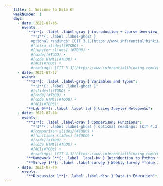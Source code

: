 ```yaml
---
    title: 1. Welcome to Data 6!
    weekNumber: 1
    days:
      - date: 2021-07-06
        events:
          "**1**{: .label .label-gray } Introduction + Course Overview; Jupyter and Arithmetic":
            "**1**{: .label .label-ghost }
            optional readings: [CIT 3.1](https://www.inferentialthinking.com/chapters/03/1/Expressions.html), [4.1](https://www.inferentialthinking.com/chapters/04/1/Numbers.html); [SPR 8](https://cs.stanford.edu/people/nick/py/python-math.html)"
            #[intro slides](#TODO) •
            #[jupyter slides] (#TODO) •
            #[code](#TODO) •
            #[code HTML](#TODO) •
            #[QC](#TODO) •
            #readings: [CIT 3.1](https://www.inferentialthinking.com/chapters/03/1/Expressions.html), [4.1](https://www.inferentialthinking.com/chapters/04/1/Numbers.html); [SPR 8](https://cs.stanford.edu/people/nick/py/python-math.html)"
      - date: 2021-07-07
        events:
          "**2**{: .label .label-gray } Variables and Types":
            "**2**{: .label .label-ghost }"
            #[slides](#TODO) •
            #[code](#TODO) •
            #[code HTML](#TODO) •
            #[QC](#TODO)"
          "**Lab 0**{: .label .label-lab } Using Jupyter Notebooks":
      - date: 2021-07-08
        events:
          "**3**{: .label .label-gray } Comparison; Functions":
            "**3**{: .label .label-ghost } optional readings: [CIT 4.3](https://www.inferentialthinking.com/chapters/04/3/Comparison.html), [CIT 8.0](https://www.inferentialthinking.com/chapters/08/Functions_and_Tables.html), [SPR 9](https://cs.stanford.edu/people/nick/py/python-function.html)"
            #[comparison slides](#TODO) •
            #[functions slides] (#TODO) •
            #[code](#TODO) •
            #[code HTML](#TODO) •
            #[QC](#TODO) •
            #readings: [CIT 4.3](https://www.inferentialthinking.com/chapters/04/3/Comparison.html), [CIT 8.0](https://www.inferentialthinking.com/chapters/08/Functions_and_Tables.html), [SPR 9](https://cs.stanford.edu/people/nick/py/python-function.html)"
          "**Homework 1**{: .label .label-hw } Introduction to Python **(due July 12th)**": #TODO
          "**Survey 1**{: .label .label-survey } Weekly Survey **(due July 12th)**": #TODO
      - date: 2021-07-09
        events:
          "**Discussion 1**{: .label .label-disc } Data in Education": #TODO
---
```

